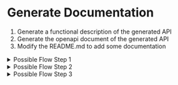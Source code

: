 # Generate Documentation

1. Generate a functional description of the generated API
2. Generate the openapi document of the generated API
3. Modify the README.md to add some documentation


<details>

<summary>Possible Flow Step 1</summary>

1. Open views.py

2. Highlight get_vms method

3. For a method. (inline) Prompt : “generate doc for this method”
For a class. (inline) Prompt : “generate doc for this class”

For simple and “standard” needs, juste type “/doc”.

</details>

<details>

<summary>Possible Flow Step 2</summary>

1. GH Copilot is not the right tool to do that

</details>

<details>

<summary>Possible Flow Step 3</summary>

1. Open Readme.md

2. Review auto completion suggestion

</details>